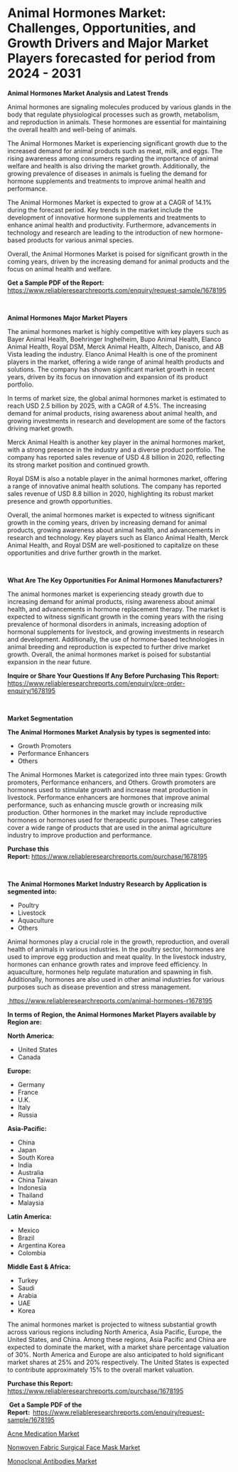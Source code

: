 <p><h1>Animal Hormones Market: Challenges, Opportunities, and Growth Drivers and Major Market Players forecasted for period from 2024 - 2031</h1></p><p><strong>Animal Hormones Market Analysis and Latest Trends</strong></p>
<p><p>Animal hormones are signaling molecules produced by various glands in the body that regulate physiological processes such as growth, metabolism, and reproduction in animals. These hormones are essential for maintaining the overall health and well-being of animals.</p><p>The Animal Hormones Market is experiencing significant growth due to the increased demand for animal products such as meat, milk, and eggs. The rising awareness among consumers regarding the importance of animal welfare and health is also driving the market growth. Additionally, the growing prevalence of diseases in animals is fueling the demand for hormone supplements and treatments to improve animal health and performance.</p><p>The Animal Hormones Market is expected to grow at a CAGR of 14.1% during the forecast period. Key trends in the market include the development of innovative hormone supplements and treatments to enhance animal health and productivity. Furthermore, advancements in technology and research are leading to the introduction of new hormone-based products for various animal species.</p><p>Overall, the Animal Hormones Market is poised for significant growth in the coming years, driven by the increasing demand for animal products and the focus on animal health and welfare.</p></p>
<p><strong>Get a Sample PDF of the Report:&nbsp;</strong> <a href="https://www.reliableresearchreports.com/enquiry/request-sample/1678195">https://www.reliableresearchreports.com/enquiry/request-sample/1678195</a></p>
<p>&nbsp;</p>
<p><strong>Animal Hormones Major Market Players</strong></p>
<p><p>The animal hormones market is highly competitive with key players such as Bayer Animal Health, Boehringer Inghelheim, Bupo Animal Health, Elanco Animal Health, Royal DSM, Merck Animal Health, Alltech, Danisco, and AB Vista leading the industry. Elanco Animal Health is one of the prominent players in the market, offering a wide range of animal health products and solutions. The company has shown significant market growth in recent years, driven by its focus on innovation and expansion of its product portfolio.</p><p>In terms of market size, the global animal hormones market is estimated to reach USD 2.5 billion by 2025, with a CAGR of 4.5%. The increasing demand for animal products, rising awareness about animal health, and growing investments in research and development are some of the factors driving market growth.</p><p>Merck Animal Health is another key player in the animal hormones market, with a strong presence in the industry and a diverse product portfolio. The company has reported sales revenue of USD 4.8 billion in 2020, reflecting its strong market position and continued growth.</p><p>Royal DSM is also a notable player in the animal hormones market, offering a range of innovative animal health solutions. The company has reported sales revenue of USD 8.8 billion in 2020, highlighting its robust market presence and growth opportunities.</p><p>Overall, the animal hormones market is expected to witness significant growth in the coming years, driven by increasing demand for animal products, growing awareness about animal health, and advancements in research and technology. Key players such as Elanco Animal Health, Merck Animal Health, and Royal DSM are well-positioned to capitalize on these opportunities and drive further growth in the market.</p></p>
<p>&nbsp;</p>
<p><strong>What Are The Key Opportunities For Animal Hormones Manufacturers?</strong></p>
<p><p>The animal hormones market is experiencing steady growth due to increasing demand for animal products, rising awareness about animal health, and advancements in hormone replacement therapy. The market is expected to witness significant growth in the coming years with the rising prevalence of hormonal disorders in animals, increasing adoption of hormonal supplements for livestock, and growing investments in research and development. Additionally, the use of hormone-based technologies in animal breeding and reproduction is expected to further drive market growth. Overall, the animal hormones market is poised for substantial expansion in the near future.</p></p>
<p><strong>Inquire or Share Your Questions If Any Before Purchasing This Report:</strong> <a href="https://www.reliableresearchreports.com/enquiry/pre-order-enquiry/1678195">https://www.reliableresearchreports.com/enquiry/pre-order-enquiry/1678195</a></p>
<p>&nbsp;</p>
<p><strong>Market Segmentation</strong></p>
<p><strong>The Animal Hormones Market Analysis by types is segmented into:</strong></p>
<p><ul><li>Growth Promoters</li><li>Performance Enhancers</li><li>Others</li></ul></p>
<p><p>The Animal Hormones Market is categorized into three main types: Growth promoters, Performance enhancers, and Others. Growth promoters are hormones used to stimulate growth and increase meat production in livestock. Performance enhancers are hormones that improve animal performance, such as enhancing muscle growth or increasing milk production. Other hormones in the market may include reproductive hormones or hormones used for therapeutic purposes. These categories cover a wide range of products that are used in the animal agriculture industry to improve production and performance.</p></p>
<p><strong>Purchase this Report:&nbsp;</strong><a href="https://www.reliableresearchreports.com/purchase/1678195">https://www.reliableresearchreports.com/purchase/1678195</a></p>
<p>&nbsp;</p>
<p><strong>The Animal Hormones Market Industry Research by Application is segmented into:</strong></p>
<p><ul><li>Poultry</li><li>Livestock</li><li>Aquaculture</li><li>Others</li></ul></p>
<p><p>Animal hormones play a crucial role in the growth, reproduction, and overall health of animals in various industries. In the poultry sector, hormones are used to improve egg production and meat quality. In the livestock industry, hormones can enhance growth rates and improve feed efficiency. In aquaculture, hormones help regulate maturation and spawning in fish. Additionally, hormones are also used in other animal industries for various purposes such as disease prevention and stress management.</p></p>
<p><a href="https://www.reliableresearchreports.com/animal-hormones-r1678195">&nbsp;https://www.reliableresearchreports.com/animal-hormones-r1678195</a></p>
<p><strong>In terms of Region, the Animal Hormones Market Players available by Region are:</strong></p>
<p>
    <p> <strong> North America: </strong>
        <ul>
            <li>United States</li>
            <li>Canada</li>
        </ul>
        </p> 
    <p> <strong> Europe: </strong>
        <ul>
            <li>Germany</li>
            <li>France</li>
            <li>U.K.</li>
            <li>Italy</li>
            <li>Russia</li>
        </ul>
        </p> 
    <p> <strong> Asia-Pacific: </strong>
        <ul>
            <li>China</li>
            <li>Japan</li>
            <li>South Korea</li>
            <li>India</li>
            <li>Australia</li>
            <li>China Taiwan</li>
            <li>Indonesia</li>
            <li>Thailand</li>
            <li>Malaysia</li>
        </ul>
        </p> 
    <p> <strong> Latin America: </strong>
        <ul>
            <li>Mexico</li>
            <li>Brazil</li>
            <li>Argentina Korea</li>
            <li>Colombia</li>
        </ul>
        </p> 
    <p> <strong> Middle East & Africa: </strong>
        <ul>
            <li>Turkey</li>
            <li>Saudi</li>
            <li>Arabia</li>
            <li>UAE</li>
            <li>Korea</li>
        </ul>
    </p>
    </p>
<p><p>The animal hormones market is projected to witness substantial growth across various regions including North America, Asia Pacific, Europe, the United States, and China. Among these regions, Asia Pacific and China are expected to dominate the market, with a market share percentage valuation of 30%. North America and Europe are also anticipated to hold significant market shares at 25% and 20% respectively. The United States is expected to contribute approximately 15% to the overall market valuation.</p></p>
<p><strong>Purchase this Report: </strong><a href="https://www.reliableresearchreports.com/purchase/1678195">https://www.reliableresearchreports.com/purchase/1678195</a></p>
<p>&nbsp;<strong>Get a Sample PDF of the Report:&nbsp;&nbsp;</strong><a href="https://www.reliableresearchreports.com/enquiry/request-sample/1678195">https://www.reliableresearchreports.com/enquiry/request-sample/1678195</a></p>
<p><strong></strong></p>
<p><p><a href="https://github.com/ElmoRunolfsson2023/Market-Research-Report-List-1/blob/main/acne-medication-market.md">Acne Medication Market</a></p><p><a href="https://view.publitas.com/reportprime-1/nonwoven-fabric-surgical-face-mask-market-trends-and-market-analysis-forecasted-for-period-2024-2031/">Nonwoven Fabric Surgical Face Mask Market</a></p><p><a href="https://github.com/susanjprice2023/Market-Research-Report-List-1/blob/main/monoclonal-antibodies-market.md">Monoclonal Antibodies Market</a></p></p>
